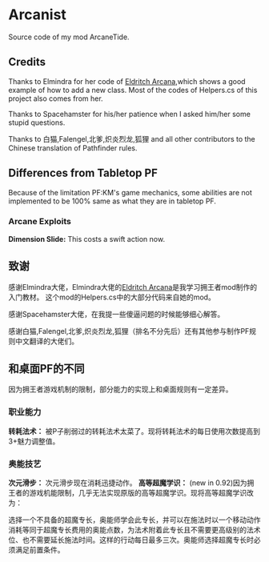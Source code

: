 # Arcanist
Source code of my mod ArcaneTide.

## Credits
Thanks to Elmindra for her code of [Eldritch Arcana](https://github.com/jennyem/pathfinder-mods),which shows a good example of how to add a new class.
Most of the codes of Helpers.cs of this project also comes from her.

Thanks to Spacehamster for his/her patience when I asked him/her some stupid questions.

Thanks to 白猫,Falengel,北爹,炽炎烈龙,狐狸 and all other contributors to the Chinese translation of Pathfinder rules.

## Differences from Tabletop PF
Because of the limitation PF:KM's game mechanics, some abilities are not implemented to be 100% same as what they are in tabletop PF.
### Arcane Exploits
**Dimension Slide:** This costs a swift action now.

## 致谢
感谢Elmindra大佬，Elmindra大佬的[Eldritch Arcana](https://github.com/jennyem/pathfinder-mods)是我学习拥王者mod制作的入门教材。
这个mod的Helpers.cs中的大部分代码来自她的mod。

感谢Spacehamster大佬，在我提一些傻逼问题的时候能够细心解答。

感谢白猫,Falengel,北爹,炽炎烈龙,狐狸（排名不分先后）还有其他参与制作PF规则中文翻译的大佬们。

## 和桌面PF的不同
因为拥王者游戏机制的限制，部分能力的实现上和桌面规则有一定差异。
### 职业能力
**转耗法术：** 被P子削弱过的转耗法术太菜了。现将转耗法术的每日使用次数提高到3+魅力调整值。
### 奥能技艺
**次元滑步：** 次元滑步现在消耗迅捷动作。
**高等超魔学识：** (new in 0.92)因为拥王者的游戏机能限制，几乎无法实现原版的高等超魔学识。现将高等超魔学识改为：

选择一个不具备的超魔专长，奥能师学会此专长，并可以在施法时以一个移动动作消耗等同于超魔专长费用的奥能点数，为法术附着此专长且不需要更高级别的法术位、也不需要延长施法时间。这样的行动每日最多三次。奥能师选择超魔专长时必须满足前置条件。